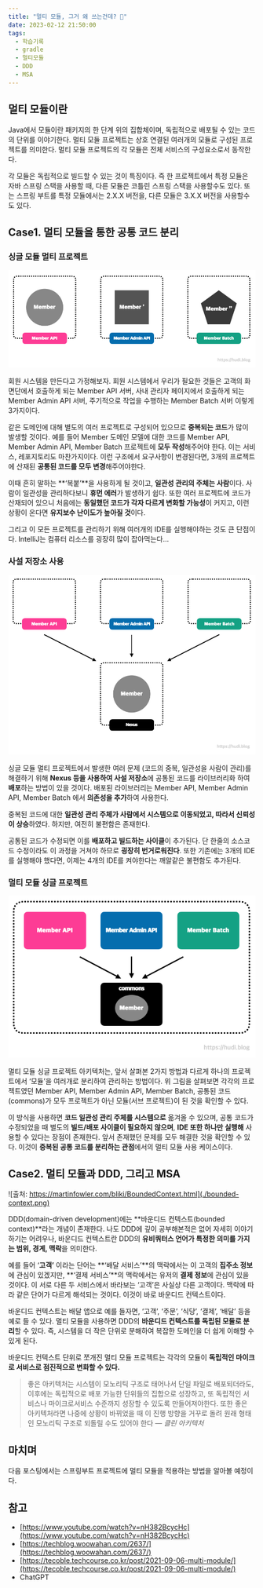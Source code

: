 ```yaml
---
title: "멀티 모듈, 그거 왜 쓰는건데? 🤷"
date: 2023-02-12 21:50:00
tags:
  - 학습기록
  - gradle
  - 멀티모듈
  - DDD
  - MSA
---
```


## 멀티 모듈이란

Java에서 모듈이란 패키지의 한 단계 위의 집합체이며, 독립적으로 배포될 수 있는 코드의 단위를 이야기한다. 멀티 모듈 프로젝트는 상호 연결된 여러개의 모듈로 구성된 프로젝트를 의미한다. 멀티 모듈 프로젝트의 각 모듈은 전체 서비스의 구성요소로서 동작한다.

각 모듈은 독립적으로 빌드할 수 있는 것이 특징이다. 즉 한 프로젝트에서 특정 모듈은 자바 스프링 스택을 사용할 때, 다른 모듈은 코틀린 스프링 스택을 사용할수도 있다. 또는 스프링 부트를 특정 모듈에서는 2.X.X 버전을, 다른 모듈은 3.X.X 버전을 사용할수도 있다.

## Case1. 멀티 모듈을 통한 공통 코드 분리

### 싱글 모듈 멀티 프로젝트

![](./single-module-multi-project.png)

회원 시스템을 만든다고 가정해보자. 회원 시스템에서 우리가 필요한 것들은 고객의 화면단에서 호출하게 되는 Member API 서버, 사내 관리자 페이지에서 호출하게 되는 Member Admin API 서버, 주기적으로 작업을 수행하는 Member Batch 서버 이렇게 3가지이다.

같은 도메인에 대해 별도의 여러 프로젝트로 구성되어 있으므로 **중복되는 코드**가 많이 발생할 것이다. 예를 들어 Member 도메인 모델에 대한 코드를 Member API, Member Admin API, Member Batch 프로젝트에 **모두 작성**해주어야 한다. 이는 서비스, 레포지토리도 마찬가지이다. 이런 구조에서 요구사항이 변경된다면, 3개의 프로젝트에 산재된 **공통된 코드를 모두 변경**해주어야한다.

이때 흔히 말하는 **‘복붙’**을 사용하게 될 것이고, **일관성 관리의 주체는 사람**이다. 사람이 일관성을 관리하다보니 **휴먼 에러**가 발생하기 쉽다. 또한 여러 프로젝트에 코드가 산재되어 있으니 처음에는 **동일했던 코드가 각자 다르게 변화할 가능성**이 커지고, 이런 상황이 온다면 **유지보수 난이도가 높아질 것**이다.

그리고 이 모든 프로젝트를 관리하기 위해 여러개의 IDE를 실행해야하는 것도 큰 단점이다. IntelliJ는 컴퓨터 리소스를 굉장히 많이 잡아먹는다…

### 사설 저장소 사용

![](./private-repository.png)

싱글 모듈 멀티 프로젝트에서 발생한 여러 문제 (코드의 중복, 일관성을 사람이 관리)를 해결하기 위해 **Nexus 등을 사용하여 사설 저장소**에 공통된 코드를 라이브러리화 하여 **배포**하는 방법이 있을 것이다. 배포된 라이브러리는 Member API, Member Admin API, Member Batch 에서 **의존성을 추가**하여 사용한다.

중복된 코드에 대한 **일관성 관리 주체가 사람에서 시스템으로 이동되었고, 따라서 신뢰성이 상승**하였다. 하지만, 여전히 불편함은 존재한다.

공통된 코드가 수정되면 이를 **배포하고 빌드하는 사이클**이 추가된다. 단 한줄의 소스코드 수정이라도 이 과정을 거쳐야 하므로 **굉장히 번거로워진다**. 또한 기존에는 3개의 IDE를 실행해야 했다면, 이제는 4개의 IDE를 켜야한다는 깨알같은 불편함도 추가된다.

### 멀티 모듈 싱글 프로젝트

![](./multi-module-single-project.png)

멀티 모듈 싱글 프로젝트 아키텍처는, 앞서 살펴본 2가지 방법과 다르게 하나의 프로젝트에서 ‘모듈’을 여러개로 분리하여 관리하는 방법이다. 위 그림을 살펴보면 각각의 프로젝트였던 Member API, Member Admin API, Member Batch, 공통된 코드(commons)가 모두 프로젝트가 아닌 모듈(서브 프로젝트)이 된 것을 확인할 수 있다.

이 방식을 사용하면 **코드 일관성 관리 주체를 시스템으로** 옮겨올 수 있으며, 공통 코드가 수정되었을 때 별도의 **빌드/배포 사이클이 필요하지 않으며**, **IDE 또한 하나만 실행해** 사용할 수 있다는 장점이 존재한다. 앞서 존재했던 문제를 모두 해결한 것을 확인할 수 있다. 이것이 **중복된 공통 코드를 분리하는 관점**에서의 멀티 모듈 사용 케이스이다.

## Case2. 멀티 모듈과 DDD, 그리고 MSA

![출처: https://martinfowler.com/bliki/BoundedContext.html](./bounded-context.png)

DDD(domain-driven development)에는 **바운디드 컨텍스트(bounded context)**라는 개념이 존재한다. 나도 DDD에 깊이 공부해본적은 없어 자세히 이야기하기는 어려우나, 바운디드 컨텍스트란 DDD의 **유비쿼터스 언어가 특정한 의미를 가지는 범위, 경계, 맥락**을 의미한다.

예를 들어 ‘**고객’** 이라는 단어는 **‘배달 서비스’**의 맥락에서는 이 고객의 **집주소 정보**에 관심이 있겠지만, **‘결제 서비스’**의 맥락에서는 유저의 **결제 정보**에 관심이 있을 것이다. 이 서로 다른 두 서비스에서 바라보는 ‘고객’은 사실상 다른 고객이다. 맥락에 따라 같은 단어가 다르게 해석되는 것이다. 이것이 바로 바운디드 컨텍스트이다.

바운디드 컨텍스트는 배달 앱으로 예를 들자면, ‘고객’, ‘주문’, ‘식당’, ‘결제’, ‘배달’ 등을 예로 들 수 있다. 멀티 모듈을 사용하면 DDD의 **바운디드 컨텍스트를 독립된 모듈로 분리**할 수 있다. 즉, 시스템을 더 작은 단위로 분해하여 복잡한 도메인을 더 쉽게 이해할 수 있게 된다.

바운디드 컨텍스트 단위로 쪼개진 멀티 모듈 프로젝트는 각각의 모듈이 **독립적인 마이크로 서비스로 점진적으로 변화할 수 있다.**

> 좋은 아키텍처는 시스템이 모노리틱 구조로 태어나서 단일 파일로 배포되더라도, 이후에는 독립적으로 배포 가능한 단위들의 집합으로 성장하고, 또 독립적인 서비스나 마이크로서비스 수준까지 성장할 수 있도록 만들어져야한다. 또한 좋은 아키텍처라면 나중에 상황이 바뀌었을 때 이 진행 방향을 거꾸로 돌려 원래 형태인 모노리틱 구조로 되돌릴 수도 있어야 한다 *― 클린 아키텍처*
> 

## 마치며

다음 포스팅에서는 스프링부트 프로젝트에 멀티 모듈을 적용하는 방법을 알아볼 예정이다.

## 참고

- [https://www.youtube.com/watch?v=nH382BcycHc](https://www.youtube.com/watch?v=nH382BcycHc)
- [https://techblog.woowahan.com/2637/](https://techblog.woowahan.com/2637/)
- [https://tecoble.techcourse.co.kr/post/2021-09-06-multi-module/](https://tecoble.techcourse.co.kr/post/2021-09-06-multi-module/)
- ChatGPT